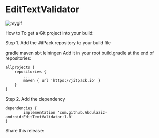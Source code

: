 # EditTextValidator

![mygif](https://user-images.githubusercontent.com/66155702/143535214-b67ce27c-a794-4fd8-b086-bafdee66e841.gif)

How to
To get a Git project into your build:

Step 1. Add the JitPack repository to your build file

gradle
maven
sbt
leiningen
Add it in your root build.gradle at the end of repositories:

	allprojects {
		repositories {
			...
			maven { url 'https://jitpack.io' }
		}
	}
Step 2. Add the dependency

	dependencies {
	        implementation 'com.github.Abdulaziz-android:EditTextValidator:1.0'
	}
Share this release:
